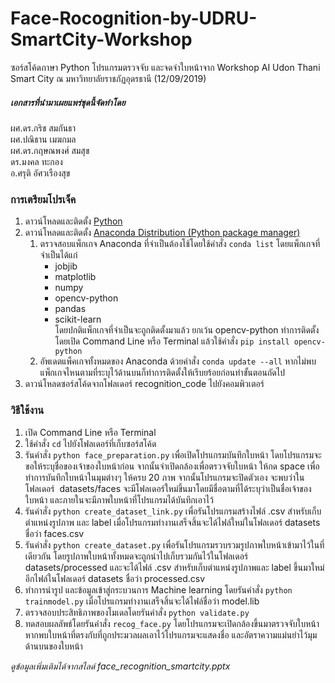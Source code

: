 # Face-Rocognition-by-UDRU-SmartCity-Workshop
ซอร์สโค้ดภาษา Python โปรแกรมตรวจจับ และจดจำใบหน้าจาก Workshop AI Udon Thani Smart City ณ มหาวิทยาลัยราชภัฏอุดรธานี (12/09/2019)   

##### เอกสารที่นำมาเผยแพร่ชุดนี้จัดทำโดย
ผศ.ดร.กริช สมกันธา  
ผศ.ปณิธาน เมฆกมล  
ผศ.ดร.กฤษณพงศ์ สมสุข  
ดร.มงคล ทะกอง  
อ.ศรุติ อัศวเรืองสุข

### การเตรียมโปรเจ็ค
1. ดาวน์โหลดและติดตั้ง [Python](https://www.python.org/ "Python") 
2. ดาวน์โหลดและติดตั้ง [Anaconda Distribution (Python package manager)](https://www.anaconda.com/distribution/ "Anaconda Distribution")  
   1. ตรวจสอบแพ็กเกจ Anaconda ที่จำเป็นต้องโช้โดยใช้คำสั่ง `conda list` โดยแพ็กเกจที่จำเป็นได้แก่  
        - jobjib  
        - matplotlib  
        - numpy  
        - opencv-python   
        - pandas  
        - scikit-learn  
โดยปกติแพ็กเกจที่จำเป็นจะถูกติดตั้งมาแล้ว ยกเว้น opencv-python ทำการติดตั้งโดยเปิด Command Line หรือ Terminal แล้วใช้คำสั่ง `pip install opencv-python`  
   2. อัพเดตแพ็คเกจทั้งหมดของ Anaconda ด้วยคำสั่ง `conda update --all` หากไม่พบแพ็กเกจไหนตามที่ระบุไว้ด้านบนก็ทำการติดตั้งให้เรีบยร้อยก่อนทำขั้นตอนถัดไป
3. ดาวน์โหลดซอร์สโค้ดจากโฟลเดอร์ recognition_code ไปยังคอมพิวเตอร์  

### วิธีใช้งาน
1. เปิด Command Line หรือ Terminal 
2. ใช้คำสั่ง `cd` ไปยังโฟลเดอร์ที่เก็บซอร์สโค้ด
3. รันคำสั่ง `python face_preparation.py` เพื่อเปิดโปรแกรมบันทึกใบหน้า โดยโปรแกรมจะขอให้ระบุชื่อของเจ้าของใบหน้าก่อน จากนั้นจำเปิดกล้องเพื่อตรวจจับใบหน้า ให้กด space เพื่อทำการบันทึกใบหน้าในมุมต่างๆ ให้ครบ 20 ภาพ จากนั้นโปรแกรมจะปิดตัวเอง จะพบว่าในโฟลเดอร์  datasets/faces จะมีโฟลเดอร์ใหม่ขึ้นมาโดยมีชื่อตามที่ได้ระบุว่าเป็นชื่อเจ้าของใบหน้า และภายในจะมีภาพใบหน้าที่โปรแกรมได้บันทึกเอาไว้
4. รันคำสั่ง `python create_dataset_link.py` เพื่อรันโปรแกรมสร้างไฟล์ .csv สำหรับเก็บตำแหน่งรูปภาพ และ label เมื่อโปรแกรมทำงานเสร็จสิ้นจะได้ไฟล์ใหม่ในโฟลเดอร์ datasets ชื่อว่า faces.csv
5. รันคำสั่ง `python create_dataset.py` เพื่อรันโปรแกรมรวบรวมรูปภาพใบหน้าเข้ามาไว้ในที่เดียวกัน โดยรูปภาพใบหน้าทั้งหมดจะถูกนำไปเก็บรวมกันไว้ในโฟลเดอร์ datasets/processed และจะได้ไฟล์ .csv สำหรับเก็บตำแหน่งรูปภาพและ label ขึ้นมาใหม่อีกไฟล์ในโฟลเดอร์ datasets ชื่อว่า processed.csv
6. ทำการนำรูป และข้อมูลเข้าสู่กระบวนการ Machine learning โดยรันคำสั่ง `python trainmodel.py` เมื่อโปรแกรมทำงานเสร็จสิ้นจะได้ไฟล์ชื่อว่า model.lib
7. ตรวจสอบประสิทธิภาพของโมเดลโดยรันคำสั่ง `python validate.py`
8. ทดสอบผลลัพธ์โดยรันคำสั่ง `recog_face.py` โดยโปรแกรมจะเปิดกล้องขึ้นมาตรวจจับใบหน้า หากพบใบหน้าที่ตรงกับที่ถูกประมวลผลเอาไว้โปรแกรมจะแสดงชื่อ และอัตราความแม่นยำไว้มุมด้านบนของใบหน้า

*ดูข้อมูลเพิ่มเติมได้จากสไลด์ face_recognition_smartcity.pptx*

